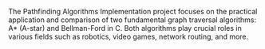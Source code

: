 The Pathfinding Algorithms Implementation project focuses on the practical application and comparison of two fundamental graph traversal algorithms: A* (A-star) and Bellman-Ford in C. Both algorithms play crucial roles in various fields such as robotics, video games, network routing, and more.

